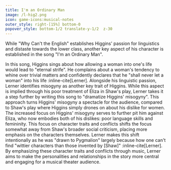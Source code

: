 ```yaml
---
title: I'm an Ordinary Man
image: /l-hig2.png
icon: game-icons:musical-notes
outer_style: right-[15%] bottom-0
popover_style: bottom-1/2 translate-y-1/2  z-30
---
```

While "Why Can't the English" establishes Higgins' passion for linguistics and distaste towards the lower class, another key aspect of his character is established in the song "I'm an Ordinary Man". 
<!--more-->
In this song, Higgins sings about how allowing a woman into one's life would lead to "eternal strife". He complains about a woman's tendency to whine over trivial matters and confidently declares that he "shall never let a woman" into his life :inline-cite[Lerner]. Alongside his linguistic passion, Lerner identifies misogyny as another key trait of Higgins. While this aspect is implied through his poor treatment of Eliza in Shaw's play, Lerner takes it a step further by writing this song to "dramatize Higgins' misogyny". This approach turns Higgins' misogyny a spectacle for the audience, compared to Shaw's play where Higgins simply drones on about his dislike for women. The increased focus on Higgins' misogyny serves to further pit him against Eliza, who now embodies both of his dislikes: poor language skills and femininity. This focus on character traits and conflicts shifts the focus somewhat away from Shaw's broader social criticism, placing more emphasis on the characters themselves. Lerner makes this shift intentionally as he was "drawn to Pygmalion" largely because how one can't find "wittier characters than those invented by [Shaw]" :inline-cite[Lerner].  By emphasizing these character traits and conflicts through music, Lerner aims to make the personalities and relationships in the story more central and engaging for a musical theater audience.


